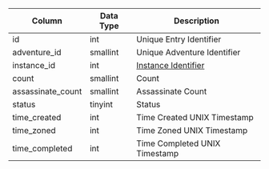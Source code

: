 | Column            | Data Type | Description                             |
| ----------------- | --------- | --------------------------------------- |
| id                | int       | Unique Entry Identifier                 |
| adventure_id      | smallint  | Unique Adventure Identifier             |
| instance_id       | int       | [Instance Identifier](instance_list.md) |
| count             | smallint  | Count                                   |
| assassinate_count | smallint  | Assassinate Count                       |
| status            | tinyint   | Status                                  |
| time_created      | int       | Time Created UNIX Timestamp             |
| time_zoned        | int       | Time Zoned UNIX Timestamp               |
| time_completed    | int       | Time Completed UNIX Timestamp           |